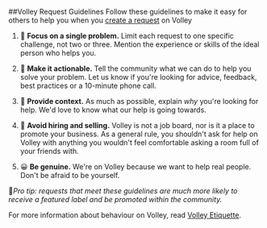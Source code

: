 ##Volley Request Guidelines
Follow these guidelines to make it easy for others to help you when you [create a request](volley.works/create) on Volley 

1. 🎯 **Focus on a single problem.**
Limit each request to one specific challenge, not two or three. Mention the experience or skills of the ideal person who helps you. 

2. 💃 **Make it actionable.**
Tell the community what we can do to help you solve your problem. Let us know if you're looking for advice, feedback, best practices or a 10-minute phone call. 

3. 🌲 **Provide context.**
As much as possible, explain *why* you're looking for help. We'd love to know what our help is going towards. 

4. 🚫 **Avoid hiring and selling.**
Volley is not a job board, nor is it a place to promote your business. As a general rule, you shouldn't ask for help on Volley with anything you wouldn't feel comfortable asking a room full of your friends with.

5. 😀 **Be genuine.** 
We're on Volley because we want to help real people. Don't be afraid to be yourself.  


🌟*Pro tip: requests that meet these guidelines are much more likely to receive a featured label and be promoted within the community.*

For more information about behaviour on Volley, read [Volley Etiquette](https://github.com/VolleyIndustries/readme/blob/master/etiquette.md).
